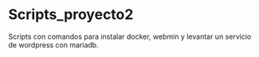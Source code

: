 # Scripts_proyecto2
Scripts con comandos para instalar docker, webmin y levantar un servicio de wordpress con mariadb.
